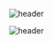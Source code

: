 ![header](https://capsule-render.vercel.app/api?color=gradient&height=400&text=Hello%20I'm%20Đăng)

![header](https://capsule-render.vercel.app/api?type=wave&color=gradient&height=300&section=footer&fontSize=90&text=I'm%20%a%20Fresher)
